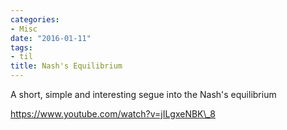 ```yaml
---
categories:
- Misc
date: "2016-01-11"
tags:
- til
title: Nash's Equilibrium
---
```


A short, simple and interesting segue into the Nash's equilibrium

https://www.youtube.com/watch?v=jILgxeNBK\_8
